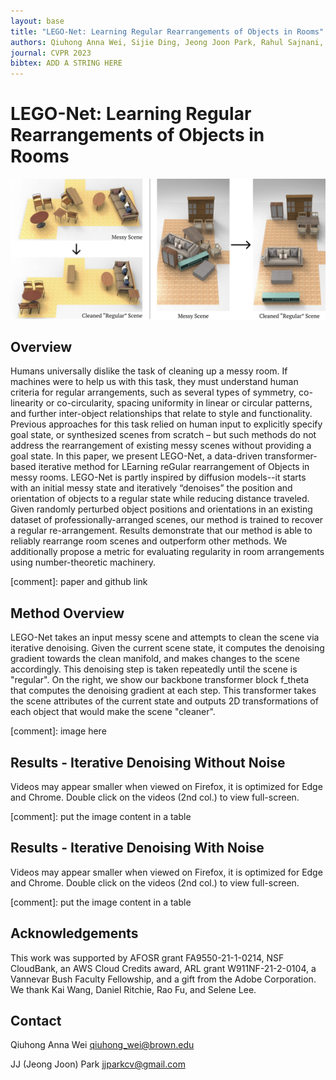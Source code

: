 ```yaml
---
layout: base
title: "LEGO-Net: Learning Regular Rearrangements of Objects in Rooms"
authors: Qiuhong Anna Wei, Sijie Ding, Jeong Joon Park, Rahul Sajnani, Adrien Poulenard, Srinath Sridhar, Leonidas Guibas
journal: CVPR 2023
bibtex: ADD A STRING HERE
---
```


# LEGO-Net: Learning Regular Rearrangements of Objects in Rooms

![Lego-Net Teaser](/assets/images/projects/lego-net/teaser.png "LEGO-Net")

## Overview

Humans universally dislike the task of cleaning up a messy room. If machines were to help us with this task, they must understand human criteria for regular arrangements, such as several types of symmetry, co-linearity or co-circularity, spacing uniformity in linear or circular patterns, and further inter-object relationships that relate to style and functionality. Previous approaches for this task relied on human input to explicitly specify goal state, or synthesized scenes from scratch – but such methods do not address the rearrangement of existing messy scenes without providing a goal state. In this paper, we present LEGO-Net, a data-driven transformer-based iterative method for LEarning reGular rearrangement of Objects in messy rooms. LEGO-Net is partly inspired by diffusion models--it starts with an initial messy state and iteratively “denoises” the position and orientation of objects to a regular state while reducing distance traveled. Given randomly perturbed object positions and orientations in an existing dataset of professionally-arranged scenes, our method is trained to recover a regular re-arrangement. Results demonstrate that our method is able to reliably rearrange room scenes and outperform other methods. We additionally propose a metric for evaluating regularity in room arrangements using number-theoretic machinery.

[comment]: paper and github link

## Method Overview

LEGO-Net takes an input messy scene and attempts to clean the scene via iterative denoising. Given the current scene state, it computes the denoising gradient towards the clean manifold, and makes changes to the scene accordingly. This denoising step is taken repeatedly until the scene is "regular". On the right, we show our backbone transformer block f_theta that computes the denoising gradient at each step. This transformer takes the scene attributes of the current state and outputs 2D transformations of each object that would make the scene "cleaner".

[comment]: image here

## Results - Iterative Denoising Without Noise

Videos may appear smaller when viewed on Firefox, it is optimized for Edge and Chrome. Double click on the videos (2nd col.) to view full-screen.

[comment]: put the image content in a table

## Results - Iterative Denoising With Noise

Videos may appear smaller when viewed on Firefox, it is optimized for Edge and Chrome. Double click on the videos (2nd col.) to view full-screen.

[comment]: put the image content in a table

## Acknowledgements

This work was supported by AFOSR grant FA9550-21-1-0214, NSF CloudBank, an AWS Cloud Credits award, ARL grant W911NF-21-2-0104, a Vannevar Bush Faculty Fellowship, and a gift from the Adobe Corporation. We thank Kai Wang, Daniel Ritchie, Rao Fu, and Selene Lee.

<!-- {% include table_helper.html name="lego-net-sponsors_table" %}

![AFOSR Logo](/assets/images/logos/afosr.png "AFOSR Logo")
![NSF Logo](/assets/images/logos/nsf.png "NSF Logo")
![AWS Logo](/assets/images/logos/aws_logo.png "AWS Logo")
![ARL Logo](/assets/images/logos/ARL_logo.png "ARL Logo")
![VBF Logo](/assets/images/logos/vbf_logo.jpg "VBF Logo")
![Adobe Logo](/assets/images/logos/adobe_logo.png "Adobe Logo") -->

## Contact

Qiuhong Anna Wei [qiuhong_wei@brown.edu](qiuhong_wei@brown.edu)

JJ (Jeong Joon) Park [jjparkcv@gmail.com](jjparkcv@gmail.com)
